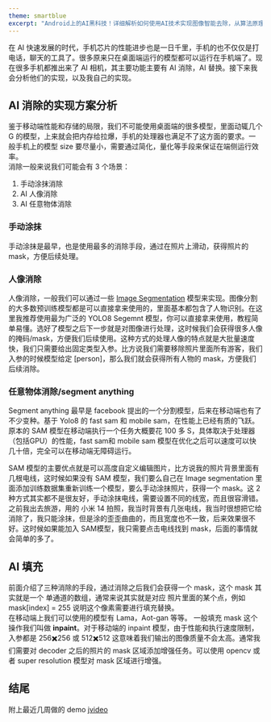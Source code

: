 ```yaml
---
theme: smartblue
excerpt: "Android上的AI黑科技！详细解析如何使用AI技术实现图像智能去除，从算法原理到实际代码实现，全方位揭秘移动端AI图像处理。"
---
```

在 AI 快速发展的时代，手机芯片的性能进步也是一日千里，手机的也不仅仅是打电话，聊天的工具了。很多原来只在桌面端运行的模型都可以运行在手机端了。现在很多手机都推出来了 AI 相机，其主要功能主要有 AI 消除，AI 替换。接下来我会分析他们的实现，以及我自己的实现。
## AI 消除的实现方案分析
鉴于移动端性能和存储的局限，我们不可能使用桌面端的很多模型，里面动辄几个G 的模型，上来就会把内存给拉爆，手机的处理器也满足不了这方面的要求。一般手机上的模型 size 要尽量小，需要通过简化，量化等手段来保证在端侧运行效率。  
消除一般来说我们可能会有 3 个场景：

1. 手动涂抹消除
2. AI 人像消除
3.  AI 任意物体消除

### 手动涂抹
手动涂抹是最早，也是使用最多的消除手段，通过在照片上滑动，获得照片的mask，方便后续处理。
### 人像消除
人像消除，一般我们可以通过一些 [Image Segmentation](https://huggingface.co/models?pipeline_tag=image-segmentation) 模型来实现。图像分割的大多数预训练模型都是可以直接拿来使用的，里面基本都包含了人物识别。在这里我推荐使用最为广泛的 YOLO8 Segemnt 模型，你可以直接拿来使用，教程简单易懂。选好了模型之后下一步就是对图像进行处理，这时候我们会获得很多人像的掩码/mask，方便我们后续使用。这种方式的处理人像的特点就是大批量速度快，我们只需要给出固定类型入参。比方说我们需要移除照片里面所有游客，我们入参的时候模型给定 [person]，那么我们就会获得所有人物的 mask，方便我们后续消除。

### 任意物体消除/segment anything
Segment anything 最早是 facebook 提出的一个分割模型，后来在移动端也有了不少变种。基于 Yolo8 的 fast sam 和 mobile sam，在性能上已经有质的飞跃。原本的 SAM 模型在移动端执行一个任务大概要花 100 多 S，具体取决于处理器（包括GPU）的性能，fast sam和 mobile sam 模型在优化之后可以速度可以快几十倍，完全可以在移动端无障碍运行。


SAM 模型的主要优点就是可以高度自定义编辑图片，比方说我的照片背景里面有几根电线，这时候如果没有 SAM 模型，我们要么自己在 Image segmentation 里面添加训练数据集重新训练一个模型，要么手动涂抹照片，获得一个 mask。这 2 种方式其实都不是很友好，手动涂抹电线，需要设置不同的线宽，而且很容滑错。之前我出去旅游，用的 小米 14 拍照，我当时背景有几张电线，我当时很想把它给消除了，我只能涂抹，但是涂的歪歪曲曲的，而且宽度也不一致，后来效果很不好。这时候如果能加入 SAM模型，我只需要点击电线找到 mask，后面的事情就会简单的多了。
## AI 填充
前面介绍了三种消除的手段，通过消除之后我们会获得一个 mask，这个 mask 其实就是一个 单通道的数组，通常来说其实就是对应 照片里面的某个点，例如 mask[index] = 255 说明这个像素需要进行填充替换。  
在移动端上我们可以使用的模型有 Lama，Aot-gan 等等。
一般填充 mask 这个操作我们叫做 **inpaint**。对于移动端的 inpaint 模型，由于性能和执行速度限制，入参都是 256✖️256 或 512✖️512 这意味着我们输出的图像质量不会太高。通常我们需要对 decoder 之后的照片的 mask 区域添加增强任务。可以使用 opencv 或者 super resolution 模型对 mask 区域进行增强。

## 结尾
附上最近几周做的 demo
[jvideo](https://www.ixigua.com/7417442861299269668?utm_source=xiguastudio)